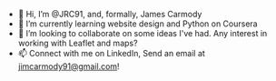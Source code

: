 - 👋 Hi, I’m @JRC91, and, formally, James Carmody
- 🌱 I’m currently learning website design and Python on Coursera
- 💞️ I’m looking to collaborate on some ideas I've had. Any interest in working with Leaflet and maps?
- 📫 Connect with me on LinkedIn, Send an email at jimcarmody91@gmail.com!

<!---
JRC91/JRC91 is a ✨ special ✨ repository because its `README.md` (this file) appears on your GitHub profile.
You can click the Preview link to take a look at your changes.
--->
